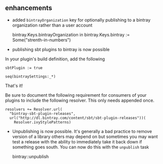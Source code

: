 ## enhancements

- added `bintrayOrganization` key for optionally publishing to a bintray organization rather than a user account

    bintray.Keys.bintrayOrganization in bintray.Keys.bintray := Some("strenth-in-numbers")
    
- publishing sbt plugins to bintray is now possible

In your plugin's build definition, add the following

    sbtPlugin := true
   
    seq(bintraySettings:_*)   

That's it!

Be sure to document the following requirement for consumers of your plugins to include the following resolver. This only needs appended once.

    resolvers += Resolver.url(
      "bintray-sbt-plugin-releases",
      url("http://dl.bintray.com/content/sbt/sbt-plugin-releases"))(
        Resolver.ivyStylePatterns)

- Unpublishing is now possible. It's generally a bad practice to remove version of a library others may depend on but sometimes you may want test a release with the ability to immediately take it back down if something goes south. You can now do this with the `unpublish` task

    bintray::unpublish
